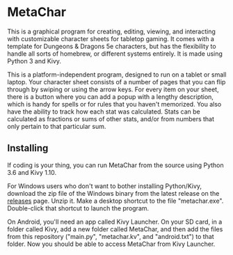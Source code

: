 # MetaChar

This is a graphical program for creating, editing, viewing, and interacting with
customizable character sheets for tabletop gaming.  It comes with a template for
Dungeons & Dragons 5e characters, but has the flexibility to handle all sorts of
homebrew, or different systems entirely.  It is made using Python 3 and Kivy.

This is a platform-independent program, designed to run on a tablet or small 
laptop.  Your character sheet consists of a number of pages that you can flip
through by swiping or using the arrow keys.  For every item on your sheet, there
is a button where you can add a popup with a lengthy description, which is handy
for spells or for rules that you haven't memorized.  You also have the ability 
to track how each stat was calculated.  Stats can be calculated as fractions or
sums of other stats, and/or from numbers that only pertain to that particular sum.

## Installing

If coding is your thing, you can run MetaChar from the source using Python 3.6 and
Kivy 1.10.

For Windows users who don't want to bother installing Python/Kivy, download the
zip file of the Windows binary from the latest release on the 
[releases](https://github.com/lvclark/MetaChar/releases) page.
Unzip it.  Make a desktop shortcut to the file "metachar.exe".  Double-click that
shortcut to launch the program.

On Android, you'll need an app called Kivy Launcher.  On your SD card, in a folder
called Kivy, add a new folder called MetaChar, and then add the files from this 
repository ("main.py", "metachar.kv", and "android.txt") to that folder.  Now you
should be able to access MetaChar from Kivy Launcher.
